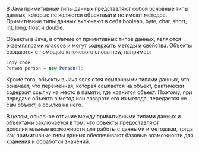 В Java примитивные типы данных представляют собой основные типы данных, которые не являются объектами и не имеют методов. Примитивные типы данных включают в себя boolean, byte, char, short, int, long, float и double.

Объекты в Java, в отличие от примитивных типов данных, являются экземплярами классов и могут содержать методы и свойства. Объекты создаются с помощью ключевого слова new, например:

```java
Copy code
Person person = new Person();
```

Кроме того, объекты в Java являются ссылочными типами данных, что означает, что переменная, которая ссылается на объект, фактически содержит ссылку на место в памяти, где хранится объект. Поэтому, при передаче объекта в метод или возврате его из метода, передается не сам объект, а ссылка на него.

В целом, основное отличие между примитивными типами данных и объектами заключается в том, что объекты предоставляют дополнительные возможности для работы с данными и методами, тогда как примитивные типы данных обеспечивают базовые возможности для хранения и обработки значений.